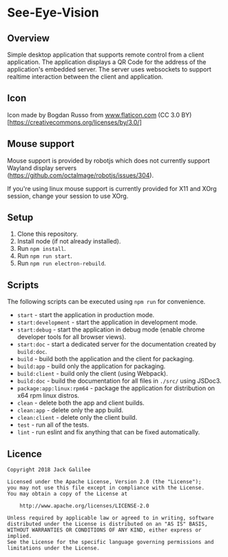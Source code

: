 # See-Eye-Vision

## Overview

Simple desktop application that supports remote control from a client application.  The application
displays a QR Code for the address of the application's embedded server.  The server uses websockets
to support realtime interaction between the client and application.

## Icon

Icon made by Bogdan Russo from www.flaticon.com (CC 3.0 BY)[https://creativecommons.org/licenses/by/3.0/]

## Mouse support

Mouse support is provided by robotjs which does not currently support Wayland display servers
(https://github.com/octalmage/robotjs/issues/304).

If you're using linux mouse support is currently provided for X11 and XOrg session, change your session
to use XOrg.

## Setup

1. Clone this repository.
2. Install node (if not already installed).
3. Run `npm install`.
4. Run `npm run start`.
5. Run `npm run electron-rebuild`.

## Scripts

The following scripts can be executed using `npm run` for convenience.

* `start` - start the application in production mode.
* `start:development` - start the application in development mode.
* `start:debug` - start the application in debug mode (enable chrome developer tools for all browser views).
* `start:doc` - start a dedicated server for the documentation created by `build:doc`.
* `build` - build both the application and the client for packaging.
* `build:app` - build only the application for packaging.
* `build:client` - build only the client (using Webpack).
* `build:doc` - build the documentation for all files in `./src/` using JSDoc3.
* `package:app:linux:rpm64` - package the application for distribution on x64 rpm linux distros.
* `clean` - delete both the app and client builds.
* `clean:app` - delete only the app build.
* `clean:client` - delete only the client build.
* `test` - run all of the tests.
* `lint` - run eslint and fix anything that can be fixed automatically.

## Licence

```
Copyright 2018 Jack Galilee

Licensed under the Apache License, Version 2.0 (the "License");
you may not use this file except in compliance with the License.
You may obtain a copy of the License at

    http://www.apache.org/licenses/LICENSE-2.0

Unless required by applicable law or agreed to in writing, software
distributed under the License is distributed on an "AS IS" BASIS,
WITHOUT WARRANTIES OR CONDITIONS OF ANY KIND, either express or implied.
See the License for the specific language governing permissions and
limitations under the License.
```
